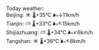 Today weather:  
Beijing: ☀️   🌡️+35°C 🌬️↓11km/h  
Tianjin: ⛅️  🌡️+33°C 🌬️↖15km/h  
Shijiazhuang: ⛅️  🌡️+34°C 🌬️↙6km/h  
Tangshan: ☀️   🌡️+36°C 🌬️↖8km/h  
